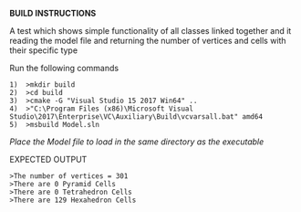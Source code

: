 **BUILD INSTRUCTIONS**

A test which shows simple functionality of all classes linked together and it reading the model file and returning the number of vertices and cells with their specific type

Run the following commands
~~~~~~~~~~~~~~~~~~~~~~~~~~~~~~~~
1)	>mkdir build
2)	>cd build
3)	>cmake -G "Visual Studio 15 2017 Win64" ..
4)	>"C:\Program Files (x86)\Microsoft Visual Studio\2017\Enterprise\VC\Auxiliary\Build\vcvarsall.bat" amd64
5)	>msbuild Model.sln
~~~~~~~~~~~~~~~~~~~~~~~~~~~~~~~~

*Place the Model file to load in the same directory as the executable*

EXPECTED OUTPUT
~~~~~~~~~~~~~~~~~~~~~~~~~~~~~~~~
>The number of vertices = 301
>There are 0 Pyramid Cells
>There are 0 Tetrahedron Cells
>There are 129 Hexahedron Cells
~~~~~~~~~~~~~~~~~~~~~~~~~~~~~~~~
